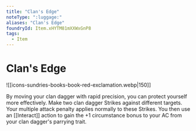 ```yaml
---
title: "Clan's Edge"
noteType: ":luggage:"
aliases: "Clan's Edge"
foundryId: Item.xHYTM81mXXWxGnP8
tags:
  - Item
---
```


# Clan's Edge
![[icons-sundries-books-book-red-exclamation.webp|150]]

By moving your clan dagger with rapid precision, you can protect yourself more effectively. Make two clan dagger Strikes against different targets. Your multiple attack penalty applies normally to these Strikes. You then use an [[Interact]] action to gain the +1 circumstance bonus to your AC from your clan dagger's parrying trait.



